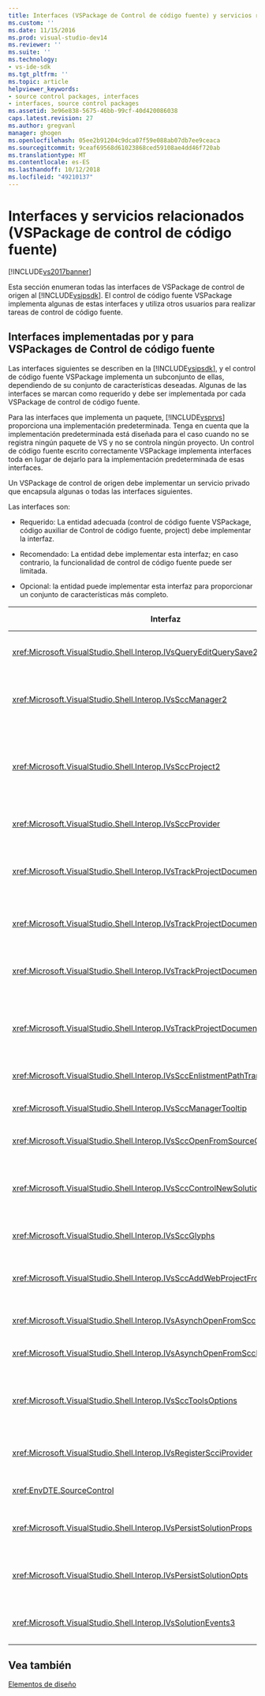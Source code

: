 ```yaml
---
title: Interfaces (VSPackage de Control de código fuente) y servicios relacionados | Microsoft Docs
ms.custom: ''
ms.date: 11/15/2016
ms.prod: visual-studio-dev14
ms.reviewer: ''
ms.suite: ''
ms.technology:
- vs-ide-sdk
ms.tgt_pltfrm: ''
ms.topic: article
helpviewer_keywords:
- source control packages, interfaces
- interfaces, source control packages
ms.assetid: 3e96e838-5675-46bb-99cf-40d420086038
caps.latest.revision: 27
ms.author: gregvanl
manager: ghogen
ms.openlocfilehash: 05ee2b91204c9dca07f59e088ab07db7ee9ceaca
ms.sourcegitcommit: 9ceaf69568d61023868ced59108ae4dd46f720ab
ms.translationtype: MT
ms.contentlocale: es-ES
ms.lasthandoff: 10/12/2018
ms.locfileid: "49210137"
---
```

# <a name="related-services-and-interfaces-source-control-vspackage"></a>Interfaces y servicios relacionados (VSPackage de control de código fuente)
[!INCLUDE[vs2017banner](../../includes/vs2017banner.md)]

Esta sección enumeran todas las interfaces de VSPackage de control de origen al [!INCLUDE[vsipsdk](../../includes/vsipsdk-md.md)]. El control de código fuente VSPackage implementa algunas de estas interfaces y utiliza otros usuarios para realizar tareas de control de código fuente.  
  
## <a name="interfaces-implemented-by-and-for-source-control-vspackages"></a>Interfaces implementadas por y para VSPackages de Control de código fuente  
 Las interfaces siguientes se describen en la [!INCLUDE[vsipsdk](../../includes/vsipsdk-md.md)], y el control de código fuente VSPackage implementa un subconjunto de ellas, dependiendo de su conjunto de características deseadas. Algunas de las interfaces se marcan como requerido y debe ser implementada por cada VSPackage de control de código fuente.  
  
 Para las interfaces que implementa un paquete, [!INCLUDE[vsprvs](../../includes/vsprvs-md.md)] proporciona una implementación predeterminada. Tenga en cuenta que la implementación predeterminada está diseñada para el caso cuando no se registra ningún paquete de VS y no se controla ningún proyecto. Un control de código fuente escrito correctamente VSPackage implementa interfaces toda en lugar de dejarlo para la implementación predeterminada de esas interfaces.  
  
 Un VSPackage de control de origen debe implementar un servicio privado que encapsula algunas o todas las interfaces siguientes.  
  
 Las interfaces son:  
  
-   Requerido: La entidad adecuada (control de código fuente VSPackage, código auxiliar de Control de código fuente, project) debe implementar la interfaz.  
  
-   Recomendado: La entidad debe implementar esta interfaz; en caso contrario, la funcionalidad de control de código fuente puede ser limitada.  
  
-   Opcional: la entidad puede implementar esta interfaz para proporcionar un conjunto de características más completo.  
  
|Interfaz|Propósito|Implementado por|¿Implementar?|  
|---------------|-------------|--------------------|----------------|  
|<xref:Microsoft.VisualStudio.Shell.Interop.IVsQueryEditQuerySave2>|Editores de llamar a esta interfaz antes de modificar o guardar un archivo. El control de código fuente VSPackage puede desproteger el archivo o denegar la operación si se produce un error en la desprotección.|VSPackage de control de código fuente|Se recomienda|  
|<xref:Microsoft.VisualStudio.Shell.Interop.IVsSccManager2>|Esta interfaz proporciona funcionalidad de control de código fuente básicos para los proyectos, como registrar y anular el registro de los proyectos con control de código fuente y proporcionar soporte técnico para los glifos de control de código fuente básicos.|VSPackage de control de código fuente|Obligatorio|  
|<xref:Microsoft.VisualStudio.Shell.Interop.IVsSccProject2>|Esta interfaz se obtiene desde el <xref:Microsoft.VisualStudio.Shell.Interop.IVsHierarchy> utilizando el <xref:System.Runtime.InteropServices.Marshal.QueryInterface%2A> función, o simplemente convirtiendo el objeto que implementa `IVsHierarchy` a `IVsSccProject2`. Se usa para obtener los archivos bajo control de código fuente en un proyecto o para informar el proyecto de la ubicación o estado de control de código fuente actual.|Proyecto|Obligatorio|  
|<xref:Microsoft.VisualStudio.Shell.Interop.IVsSccProvider>|El módulo de integración usa esta interfaz para establecer el VSPackage activo actual.|VSPackage de control de código fuente|Obligatorio|  
|<xref:Microsoft.VisualStudio.Shell.Interop.IVsTrackProjectDocuments2>|Esta interfaz se basa en un modelo de suscripción. Cualquier VSPackage puede indicar que desea recibir eventos de documento y tenga en cuenta el shell de eventos que están a punto de suceder. Se implementa y administra [!INCLUDE[vsprvs](../../includes/vsprvs-md.md)], que a su vez pasa los eventos que implementa el `IVsTrackProjectDocumentsEvents2` al VSPackage.|Código auxiliar de Control de código fuente|Obligatorio|  
|<xref:Microsoft.VisualStudio.Shell.Interop.IVsTrackProjectDocuments3>|Esta interfaz proporciona el procesamiento por lotes, las operaciones de lectura/escritura sincronizados y un avanzado `OnQueryAddFiles` método.|Código auxiliar de Control de código fuente|Obligatorio|  
|<xref:Microsoft.VisualStudio.Shell.Interop.IVsTrackProjectDocumentsEvents2>|**El Explorador de soluciones** y proyectos de llamar a esta interfaz cuando se agregan nuevos archivos a los proyectos, o cuando se cambia el nombre o se elimina de proyectos de archivos y carpetas. El control de código fuente VSPackage puede desproteger el archivo de proyecto o cancelar la operación.|VSPackage de control de código fuente|Se recomienda|  
|<xref:Microsoft.VisualStudio.Shell.Interop.IVsTrackProjectDocumentsEvents3>|**El Explorador de soluciones** y proyectos de llamar a esta interfaz en respuesta a las llamadas realizadas a los métodos de la interfaz IVstrackProjectDocuments3. El control de código fuente VSPackage puede realizar un seguimiento de las operaciones por lotes, sincronizadas las operaciones de lectura/escritura y trabajar con más avanzados `OnQueryAddFiles` método.|VSPackage de control de código fuente|Se recomienda|  
|<xref:Microsoft.VisualStudio.Shell.Interop.IVsSccEnlistmentPathTranslation>|Esta interfaz proporciona compatibilidad con la administración de inscripción para los proyectos Web.|VSPackage de control de código fuente|Se recomienda|  
|<xref:Microsoft.VisualStudio.Shell.Interop.IVsSccManagerTooltip>|Esta interfaz se usa para recuperar información sobre herramientas para los archivos controlados por código fuente en los proyectos.|VSPackage de control de código fuente|Optional|  
|<xref:Microsoft.VisualStudio.Shell.Interop.IVsSccOpenFromSourceControl>|Esta interfaz proporciona compatibilidad con extensiones de espacio de nombres.|VSPackage de control de código fuente|Optional|  
|<xref:Microsoft.VisualStudio.Shell.Interop.IVsSccControlNewSolution>|El paquete VSPackage usa esta interfaz para integrar una extensión de espacio de nombres en el **New**, **abierto**, o **guardar** cuadros de diálogo. Por lo tanto, los proyectos pueden automáticamente agrega al control de código fuente durante la creación, o agregar a control de código fuente cuando una operación de guardar operación está en vigor.|VSPackage de control de código fuente|Optional|  
|<xref:Microsoft.VisualStudio.Shell.Interop.IVsSccGlyphs>|El paquete VSPackage usa esta interfaz se definen los glifos adicionales como glifos de control de código fuente para los nodos en **el Explorador de soluciones**.|VSPackage de control de código fuente|Optional|  
|<xref:Microsoft.VisualStudio.Shell.Interop.IVsSccAddWebProjectFromSourceControl>|El **agregar** cuadro de diálogo para proyectos Web usa esta interfaz. Proporciona métodos para examinar una ubicación de control de código fuente y para abrir un proyecto Web que agregó anteriormente en el repositorio de control de origen en esa ubicación.|VSPackage de control de código fuente|Se recomienda|  
|<xref:Microsoft.VisualStudio.Shell.Interop.IVsAsynchOpenFromScc>|Esta interfaz proporciona compatibilidad para la carga asincrónica (en segundo plano) de proyectos de control de código fuente.|VSPackage de control de código fuente|Optional|  
|<xref:Microsoft.VisualStudio.Shell.Interop.IVsAsynchOpenFromSccProjectEvents>|Esta interfaz permite a los proyectos ver el progreso de la carga asincrónica iniciada por <xref:Microsoft.VisualStudio.Shell.Interop.IVsAsynchOpenFromScc>.|Proyecto|Optional|  
|<xref:Microsoft.VisualStudio.Shell.Interop.IVsSccToolsOptions>|Esta interfaz permite que el IDE consultar el VSPackage de control de origen activo. El IDE consulta el valor de configuración de control de código fuente que tienen un significado, incluso cuando no hay ningún control de origen activo que VSPackage registrado. Esta interfaz se implementa y administra [!INCLUDE[vsprvs](../../includes/vsprvs-md.md)].|Código auxiliar de Control de código fuente|Obligatorio|  
|<xref:Microsoft.VisualStudio.Shell.Interop.IVsRegisterScciProvider>|Esta interfaz se usa para registrar el VSPackage de control de código fuente.|Código auxiliar de Control de código fuente|Obligatorio|  
|<xref:EnvDTE.SourceControl>|Esta interfaz se usa en la automatización. Por lo tanto, expone solo las funciones que se pueden ejecutar sin mostrar ninguna interfaz de usuario.|VSPackage de control de código fuente|Optional|  
|<xref:Microsoft.VisualStudio.Shell.Interop.IVsPersistSolutionProps>|Esta interfaz se utiliza para guardar el origen de configuración del control en el archivo de solución (.sln). La configuración incluye la ubicación del control de código fuente y las marcas de estado de control de código fuente.|VSPackage de control de código fuente|Se recomienda|  
|<xref:Microsoft.VisualStudio.Shell.Interop.IVsPersistSolutionOpts>|Esta interfaz se utiliza para guardar la configuración de control de código fuente en el archivo de solución (.suo) de opciones. Esto puede incluir la configuración de control de origen específicas para el usuario como la ubicación de la inscripción del usuario actual.|VSPackage de control de código fuente|Se recomienda|  
|<xref:Microsoft.VisualStudio.Shell.Interop.IVsSolutionEvents3>|Esta interfaz se utiliza para supervisar los eventos con el fin de realizar operaciones como la comprobación en los archivos de proyecto antes de cerrar soluciones o la obtención de los nuevos archivos de control de código fuente al abrir un proyecto.|VSPackage de control de código fuente|Se recomienda|  
  
## <a name="see-also"></a>Vea también  
 [Elementos de diseño](../../extensibility/internals/source-control-vspackage-design-elements.md)

